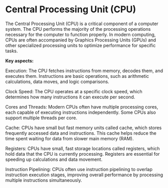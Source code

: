 # Central Processing Unit (CPU)

The Central Processing Unit (CPU) is a critical component of a computer system. The CPU performs the majority of the processing operations necessary for the computer to function properly. In modern computing, CPUs are often accompanied by Graphics Processing Units (GPUs) and other specialized processing units to optimize performance for specific tasks.

**Key aspects:**

Execution: The CPU fetches instructions from memory, decodes them, and executes them. Instructions are basic operations, such as arithmetic calculations, data moves, and logic comparisons.

Clock Speed: The CPU operates at a specific clock speed, which determines how many instructions it can execute per second.

Cores and Threads: Modern CPUs often have multiple processing cores, each capable of executing instructions independently. Some CPUs also support multiple threads per core.

Cache: CPUs have small but fast memory units called cache, which stores frequently accessed data and instructions. This cache helps reduce the time spent waiting for data from slower main memory (RAM).

Registers: CPUs have small, fast storage locations called registers, which hold data that the CPU is currently processing. Registers are essential for speeding up calculations and data movement.

Instruction Pipelining: CPUs often use instruction pipelining to overlap instruction execution stages, improving overall performance by processing multiple instructions simultaneously.
